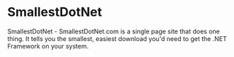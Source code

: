 SmallestDotNet
==============

SmallestDotNet - SmallestDotNet.com is a single page site that does one thing. It tells you the smallest, easiest download you'd need to get the .NET Framework on your system. 